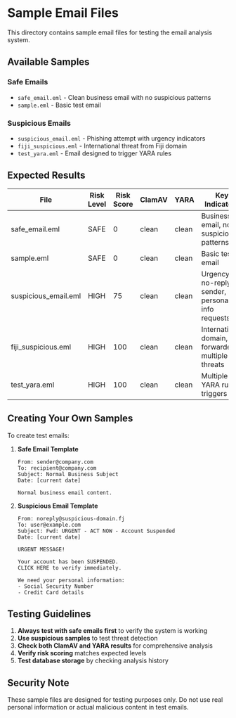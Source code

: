 # Sample Email Files

This directory contains sample email files for testing the email analysis system.

## Available Samples

### Safe Emails
- `safe_email.eml` - Clean business email with no suspicious patterns
- `sample.eml` - Basic test email

### Suspicious Emails  
- `suspicious_email.eml` - Phishing attempt with urgency indicators
- `fiji_suspicious.eml` - International threat from Fiji domain
- `test_yara.eml` - Email designed to trigger YARA rules

## Expected Results

| File | Risk Level | Risk Score | ClamAV | YARA | Key Indicators |
|------|------------|------------|--------|------|----------------|
| safe_email.eml | SAFE | 0 | clean | clean | Business email, no suspicious patterns |
| sample.eml | SAFE | 0 | clean | clean | Basic test email |
| suspicious_email.eml | HIGH | 75 | clean | clean | Urgency, no-reply sender, personal info requests |
| fiji_suspicious.eml | HIGH | 100 | clean | clean | International domain, forwarded, multiple threats |
| test_yara.eml | HIGH | 100 | clean | clean | Multiple YARA rule triggers |

## Creating Your Own Samples

To create test emails:

1. **Safe Email Template**
   ```
   From: sender@company.com
   To: recipient@company.com
   Subject: Normal Business Subject
   Date: [current date]
   
   Normal business email content.
   ```

2. **Suspicious Email Template**
   ```
   From: noreply@suspicious-domain.fj
   To: user@example.com
   Subject: Fwd: URGENT - ACT NOW - Account Suspended
   Date: [current date]
   
   URGENT MESSAGE!
   
   Your account has been SUSPENDED.
   CLICK HERE to verify immediately.
   
   We need your personal information:
   - Social Security Number
   - Credit Card details
   ```

## Testing Guidelines

1. **Always test with safe emails first** to verify the system is working
2. **Use suspicious samples** to test threat detection
3. **Check both ClamAV and YARA results** for comprehensive analysis
4. **Verify risk scoring** matches expected levels
5. **Test database storage** by checking analysis history

## Security Note

These sample files are designed for testing purposes only. Do not use real personal information or actual malicious content in test emails.
